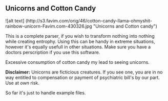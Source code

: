 <h2>Unicorns and Cotton Candy</h2>
![alt text] (http://s3.favim.com/orig/46/cotton-candy-llama-ohmyshit-rainbow-unicorn-Favim.com-430326.jpg "Unicorns and Cotton candy")

This is a complete parser, if you wish to transform nothing into nothing while creating entrophy. Using this
can be handy in extreme situations, however it's equally usefull in other situations. 
Make sure you have a doctors perscription if you use this software.

Excessive consumption of cotton candy my lead to seeing unicorns.

<strong>Disclaimer:</strong>
Unicorns are ficticious creatures. If you see one, you are in no way entitled to compensation or payment of psychiatric bill's by our part.
Use at <em>own </em> risk.


So far it's just to handle example files.
